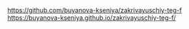 https://github.com/buyanova-kseniya/zakrivayuschiy-teg-f
https://buyanova-kseniya.github.io/zakrivayuschiy-teg-f/
